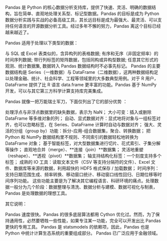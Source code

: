 Pandas 是 Python 的核心数据分析支持库，提供了快速、灵活、明确的数据结构，旨在简单、直观地处理关系型、标记型数据。Pandas 的目标是成为 Python 数据分析实践与实战的必备高级工具，其长远目标是成为最强大、最灵活、可以支持任何语言的开源数据分析工具。经过多年不懈的努力，Pandas 离这个目标已经越来越近了。

Pandas 适用于处理以下类型的数据：

与 SQL 或 Excel 表类似的，含异构列的表格数据;
有序和无序（非固定频率）的时间序列数据;
带行列标签的矩阵数据，包括同构或异构型数据;
任意其它形式的观测、统计数据集, 数据转入 Pandas 数据结构时不必事先标记。
Pandas 的主要数据结构是 Series（一维数据）与 DataFrame（二维数据），这两种数据结构足以处理金融、统计、社会科学、工程等领域里的大多数典型用例。对于 R 用户，DataFrame 提供了比 R 语言 data.frame 更丰富的功能。Pandas 基于 NumPy 开发，可以与其它第三方科学计算支持库完美集成。

Pandas 就像一把万能瑞士军刀，下面仅列出了它的部分优势 ：

处理浮点与非浮点数据里的缺失数据，表示为 NaN；
大小可变：插入或删除 DataFrame 等多维对象的列；
自动、显式数据对齐：显式地将对象与一组标签对齐，也可以忽略标签，在 Series、DataFrame 计算时自动与数据对齐；
强大、灵活的分组（group by）功能：拆分-应用-组合数据集，聚合、转换数据；
把 Python 和 NumPy 数据结构里不规则、不同索引的数据轻松地转换为 DataFrame 对象；
基于智能标签，对大型数据集进行切片、花式索引、子集分解等操作；
直观地合并（merge）、**连接（join）**数据集；
灵活地重塑（reshape）、**透视（pivot）**数据集；
轴支持结构化标签：一个刻度支持多个标签；
成熟的 IO 工具：读取文本文件（CSV 等支持分隔符的文件）、Excel 文件、数据库等来源的数据，利用超快的 HDF5 格式保存 / 加载数据；
时间序列：支持日期范围生成、频率转换、移动窗口统计、移动窗口线性回归、日期位移等时间序列功能。
这些功能主要是为了解决其它编程语言、科研环境的痛点。处理数据一般分为几个阶段：数据整理与清洗、数据分析与建模、数据可视化与制表，Pandas 是处理数据的理想工具。

其它说明：

Pandas 速度很快。Pandas 的很多底层算法都用 Cython 优化过。然而，为了保持通用性，必然要牺牲一些性能，如果专注某一功能，完全可以开发出比 Pandas 更快的专用工具。
Pandas 是 statsmodels 的依赖项，因此，Pandas 也是 Python 中统计计算生态系统的重要组成部分。
Pandas 已广泛应用于金融领域。